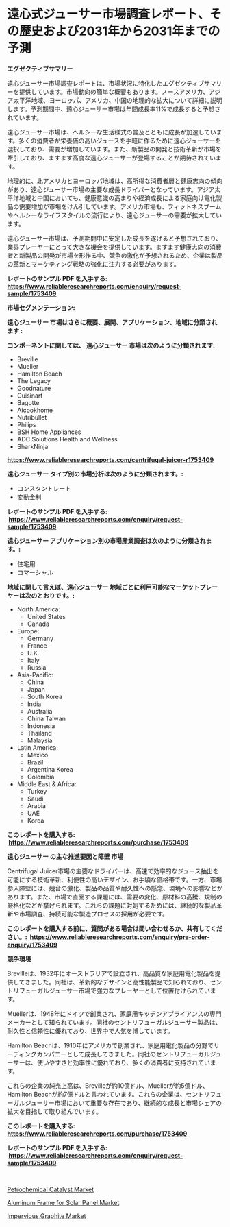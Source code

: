 <p><h1>遠心式ジューサー市場調査レポート、その歴史および2031年から2031年までの予測</h1></p><p><strong>エグゼクティブサマリー</strong></p>
<p><p>遠心ジューサー市場調査レポートは、市場状況に特化したエグゼクティブサマリーを提供しています。市場動向の簡単な概要もあります。ノースアメリカ、アジア太平洋地域、ヨーロッパ、アメリカ、中国の地理的な拡大について詳細に説明します。予測期間中、遠心ジューサー市場は年間成長率11%で成長すると予想されています。</p><p>遠心ジューサー市場は、ヘルシーな生活様式の普及とともに成長が加速しています。多くの消費者が栄養価の高いジュースを手軽に作るために遠心ジューサーを選択しており、需要が増加しています。また、新製品の開発と技術革新が市場を牽引しており、ますます高度な遠心ジューサーが登場することが期待されています。</p><p>地理的に、北アメリカとヨーロッパ地域は、高所得な消費者層と健康志向の傾向があり、遠心ジューサー市場の主要な成長ドライバーとなっています。アジア太平洋地域と中国においても、健康意識の高まりや経済成長による家庭向け電化製品の需要増加が市場をけん引しています。アメリカ市場も、フィットネスブームやヘルシーなライフスタイルの流行により、遠心ジューサーの需要が拡大しています。</p><p>遠心ジューサー市場は、予測期間中に安定した成長を遂げると予想されており、業界プレーヤーにとって大きな機会を提供しています。ますます健康志向の消費者と新製品の開発が市場を形作る中、競争の激化が予想されるため、企業は製品の革新とマーケティング戦略の強化に注力する必要があります。</p></p>
<p><strong>レポートのサンプル PDF を入手する: <a href="https://www.reliableresearchreports.com/enquiry/request-sample/1753409">https://www.reliableresearchreports.com/enquiry/request-sample/1753409</a></strong></p>
<p><strong>市場セグメンテーション:</strong></p>
<p><strong> 遠心ジューサー 市場はさらに概要、展開、アプリケーション、地域に分類されます :</strong></p>
<p><strong>コンポーネントに関しては、 遠心ジューサー 市場は次のように分類されます: &nbsp;</strong></p>
<p><ul><li>Breville</li><li>Mueller</li><li>Hamilton Beach</li><li>The Legacy</li><li>Goodnature</li><li>Cuisinart</li><li>Bagotte</li><li>Aicookhome</li><li>Nutribullet</li><li>Philips</li><li>BSH Home Appliances</li><li>ADC Solutions Health and Wellness</li><li>SharkNinja</li></ul></p>
<p><strong><a href="https://www.reliableresearchreports.com/centrifugal-juicer-r1753409">https://www.reliableresearchreports.com/centrifugal-juicer-r1753409</a></strong></p>
<p><strong> 遠心ジューサー タイプ別の市場分析は次のように分類されます。:</strong></p>
<p><ul><li>コンスタントレート</li><li>変動金利</li></ul></p>
<p><strong>レポートのサンプル PDF を入手する: &nbsp;<a href="https://www.reliableresearchreports.com/enquiry/request-sample/1753409">https://www.reliableresearchreports.com/enquiry/request-sample/1753409</a></strong></p>
<p><strong> 遠心ジューサー アプリケーション別の市場産業調査は次のように分類されます。:</strong></p>
<p><ul><li>住宅用</li><li>コマーシャル</li></ul></p>
<p><strong>地域に関して言えば、遠心ジューサー 地域ごとに利用可能なマーケットプレーヤーは次のとおりです。:</strong></p>
<p><ul>
    <li>
        North America:
        <ul>
            <li>United States</li>
            <li>Canada</li>
        </ul>
    </li>
    <li>
        Europe:
        <ul>
            <li>Germany</li>
            <li>France</li>
            <li>U.K.</li>
            <li>Italy</li>
            <li>Russia</li>
        </ul>
    </li>
    <li>
        Asia-Pacific:
        <ul>
            <li>China</li>
            <li>Japan</li>
            <li>South Korea</li>
            <li>India</li>
            <li>Australia</li>
            <li>China Taiwan</li>
            <li>Indonesia</li>
            <li>Thailand</li>
            <li>Malaysia</li>
        </ul>
    </li>
    <li>
        Latin America:
        <ul>
            <li>Mexico</li>
            <li>Brazil</li>
            <li>Argentina Korea</li>
            <li>Colombia</li>
        </ul>
    </li>
    <li>
        Middle East & Africa:
        <ul>
            <li>Turkey</li>
            <li>Saudi</li>
            <li>Arabia</li>
            <li>UAE</li>
            <li>Korea</li>
        </ul>
    </li>
    </ul></p>
<p><strong>このレポートを購入する: &nbsp;<a href="https://www.reliableresearchreports.com/purchase/1753409">https://www.reliableresearchreports.com/purchase/1753409</a></strong></p>
<p><strong>遠心ジューサー の主な推進要因と障壁 市場</strong></p>
<p><p>Centrifugal Juicer市場の主要なドライバーは、高速で効率的なジュース抽出を可能にする技術革新、利便性の高いデザイン、お手頃な価格帯です。一方、市場参入障壁には、競合の激化、製品の品質や耐久性への懸念、環境への影響などがあります。また、市場で直面する課題には、需要の変化、原材料の高騰、規制の厳格化などが挙げられます。これらの課題に対処するためには、継続的な製品革新や市場調査、持続可能な製造プロセスの採用が必要です。</p></p>
<p><strong>このレポートを購入する前に、質問がある場合は問い合わせるか、共有してください。:&nbsp; <a href="https://www.reliableresearchreports.com/enquiry/pre-order-enquiry/1753409">https://www.reliableresearchreports.com/enquiry/pre-order-enquiry/1753409</a></strong></p>
<p><strong>競争環境</strong></p>
<p><p>Brevilleは、1932年にオーストラリアで設立され、高品質な家庭用電化製品を提供してきました。同社は、革新的なデザインと高性能製品で知られており、セントリフューガルジューサー市場で強力なプレーヤーとして位置付けられています。</p><p>Muellerは、1948年にドイツで創業され、家庭用キッチンアプライアンスの専門メーカーとして知られています。同社のセントリフューガルジューサー製品は、耐久性と信頼性に優れており、世界中で人気を博しています。</p><p>Hamilton Beachは、1910年にアメリカで創業され、家庭用電化製品の分野でリーディングカンパニーとして成長してきました。同社のセントリフューガルジューサーは、使いやすさと効率性に優れており、多くの消費者に支持されています。</p><p>これらの企業の純売上高は、Brevilleが約10億ドル、Muellerが約5億ドル、Hamilton Beachが約7億ドルと言われています。これらの企業は、セントリフューガルジューサー市場において重要な存在であり、継続的な成長と市場シェアの拡大を目指して取り組んでいます。</p></p>
<p><strong>このレポートを購入する: &nbsp; <a href="https://www.reliableresearchreports.com/purchase/1753409">https://www.reliableresearchreports.com/purchase/1753409</a></strong></p>
<p><strong>レポートのサンプル PDF を入手する: &nbsp;<a href="https://www.reliableresearchreports.com/enquiry/request-sample/1753409">https://www.reliableresearchreports.com/enquiry/request-sample/1753409</a></strong><strong></strong></p>
<p>&nbsp;</p>
<p><p><a href="https://www.linkedin.com/pulse/petrochemical-catalyst-market-size-growth-outlook-from-l5ake?trackingId=p2vhSn9X0bep4IozG3iBcw%3D%3D">Petrochemical Catalyst Market</a></p><p><a href="https://www.linkedin.com/pulse/aluminum-frame-solar-panel-market-size-2024-2031-global-blete?trackingId=6OF8aSYr33H6wegqoXadug%3D%3D">Aluminum Frame for Solar Panel Market</a></p><p><a href="https://www.linkedin.com/pulse/impervious-graphite-market-size-share-amp-trends-analysis-e4hle?trackingId=HWIiK4mctxDUJoZ%2BETvZEA%3D%3D">Impervious Graphite Market</a></p></p>
